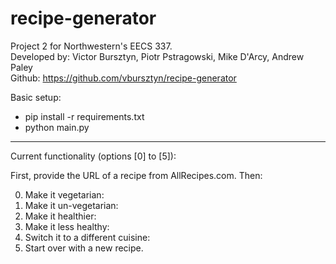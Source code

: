 # recipe-generator
Project 2 for Northwestern's EECS 337.  
Developed by: Victor Bursztyn, Piotr Pstragowski, Mike D'Arcy, Andrew Paley  
Github: https://github.com/vbursztyn/recipe-generator

Basic setup:

* pip install -r requirements.txt
* python main.py

---

Current functionality (options [0] to [5]):

First, provide the URL of a recipe from AllRecipes.com. Then:

0. Make it vegetarian: 
1. Make it un-vegetarian: 
2. Make it healthier: 
3. Make it less healthy: 
4. Switch it to a different cuisine: 
5. Start over with a new recipe.